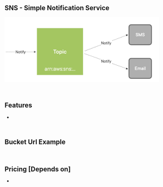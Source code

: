 
## SNS - Simple Notification Service

> 


![Drag Racing](/Assets/sns/sns1.png)

</br>


## Features

* 

</br>

## Bucket Url Example

</br>

## Pricing [Depends on]

* 
